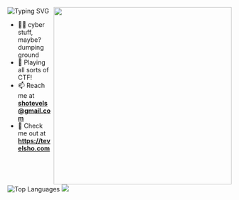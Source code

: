 ![Typing SVG](https://readme-typing-svg.demolab.com/?lines=Hi👋+I'm+Tev!) 
<img alight="right" align="right" width="400" src="https://idejupr.lt/img/351692.gif">

- 👨‍💻 cyber stuff, maybe? dumping ground
- 🚩 Playing all sorts of CTF!
- 📫 Reach me at **shotevels@gmail.com**
- 🔗 Check me out at **https://tevelsho.com**


<img src="https://github-readme-stats.vercel.app/api/top-langs/?username=trevelling&theme=buefy&layout=compact" alt="Top Languages" />
<img src="https://github-readme-stats.vercel.app/api?username=trevelling&theme=buefy&show_icons=true" />







